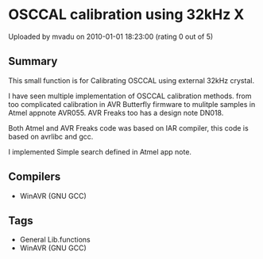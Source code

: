 # OSCCAL calibration using 32kHz X

Uploaded by mvadu on 2010-01-01 18:23:00 (rating 0 out of 5)

## Summary

This small function is for Calibrating OSCCAL using external 32kHz crystal.  

I have seen multiple implementation of OSCCAL calibration methods. from too complicated calibration in AVR Butterfly firmware to mulitple samples in Atmel appnote AVR055. AVR Freaks too has a design note DN018.  

Both Atmel and AVR Freaks code was based on IAR compiler, this code is based on avrlibc and gcc.  

I implemented Simple search defined in Atmel app note.

## Compilers

- WinAVR (GNU GCC)

## Tags

- General Lib.functions
- WinAVR (GNU GCC)
